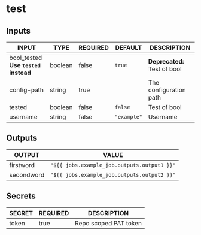 # test

## Inputs

<!-- AUTO-DOC-INPUT:START - Do not remove or modify this section -->

|                     INPUT                     |  TYPE   | REQUIRED |   DEFAULT   |         DESCRIPTION          |
|-----------------------------------------------|---------|----------|-------------|------------------------------|
| ~~bool_tested~~ <br> **Use `tested` instead** | boolean |  false   |   `true`    | **Deprecated:** Test of bool |
|                  config-path                  | string  |   true   |             |    The configuration path    |
|                    tested                     | boolean |  false   |   `false`   |         Test of bool         |
|                   username                    | string  |  false   | `"example"` |           Username           |

<!-- AUTO-DOC-INPUT:END -->

## Outputs

<!-- AUTO-DOC-OUTPUT:START - Do not remove or modify this section -->

|   OUTPUT   |                    VALUE                    |
|------------|---------------------------------------------|
| firstword  | `"${{ jobs.example_job.outputs.output1 }}"` |
| secondword | `"${{ jobs.example_job.outputs.output2 }}"` |

<!-- AUTO-DOC-OUTPUT:END -->

## Secrets

<!-- AUTO-DOC-SECRETS:START - Do not remove or modify this section -->

| SECRET | REQUIRED |      DESCRIPTION      |
|--------|----------|-----------------------|
| token  |   true   | Repo scoped PAT token |

<!-- AUTO-DOC-SECRETS:END -->
